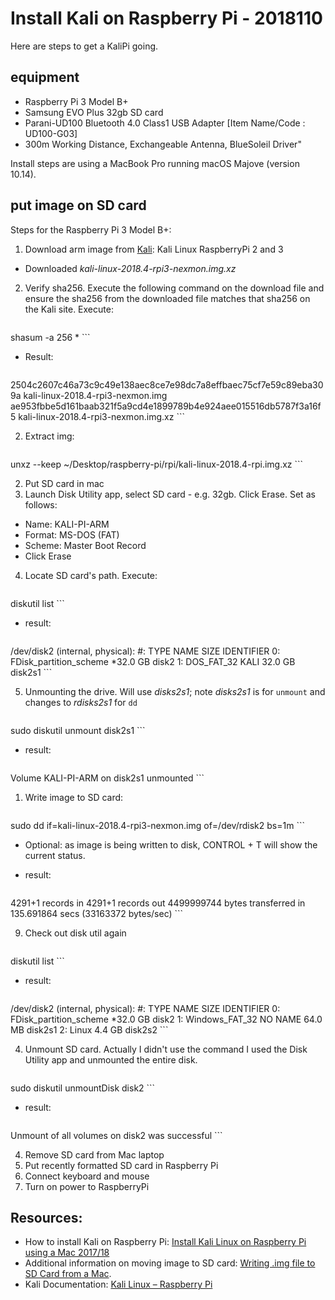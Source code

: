 # Install Kali on Raspberry Pi - 2018110

Here are steps to get a KaliPi going.

## equipment

* Raspberry Pi 3 Model B+
* Samsung EVO Plus 32gb SD card
* Parani-UD100 Bluetooth 4.0 Class1 USB Adapter [Item Name/Code
: UD100-G03]
 * 300m Working Distance, Exchangeable Antenna, BlueSoleil Driver" 

Install steps are using a MacBook Pro running macOS Majove (version 10.14).


## put image on SD card

Steps for the Raspberry Pi 3 Model B+:

1. Download arm image from [Kali](https://www.offensive-security.com/kali-linux-arm-images/): Kali Linux RaspberryPi 2 and 3
  * Downloaded _kali-linux-2018.4-rpi3-nexmon.img.xz_ 
  
2. Verify sha256. Execute the following command on the download file and ensure the sha256 from the downloaded file matches that sha256 on the Kali site. Execute:

    ```
shasum -a 256 *
    ```
    
 * Result:

    ```
2504c2607c46a73c9c49e138aec8ce7e98dc7a8effbaec75cf7e59c89eba309a  kali-linux-2018.4-rpi3-nexmon.img
ae953fbbe5d161baab321f5a9cd4e1899789b4e924aee015516db5787f3a16f5  kali-linux-2018.4-rpi3-nexmon.img.xz
    ```

2. Extract img:
    ```
unxz --keep ~/Desktop/raspberry-pi/rpi/kali-linux-2018.4-rpi.img.xz
    ``` 

2. Put SD card in mac 
3. Launch Disk Utility app, select SD card - e.g. 32gb. Click Erase. Set as follows:
 * Name: KALI-PI-ARM
 * Format: MS-DOS (FAT)
 * Scheme: Master Boot Record
 * Click Erase    
4. Locate SD card's path. Execute:

    ```
diskutil list
    ```
    
 * result:
 
    ```
/dev/disk2 (internal, physical):
   #:                       TYPE NAME                    SIZE       IDENTIFIER
   0:     FDisk_partition_scheme                        *32.0 GB    disk2
   1:                 DOS_FAT_32 KALI                    32.0 GB    disk2s1
    ```
    
5. Unmounting the drive.  Will use _disks2s1_; note _disks2s1_ is for `unmount` and changes to _rdisks2s1_ for `dd`

    ```
sudo diskutil unmount disk2s1
    ```

 * result:

    ```
Volume KALI-PI-ARM on disk2s1 unmounted
    ```
 
1. Write image to SD card:

    ```   
sudo dd if=kali-linux-2018.4-rpi3-nexmon.img of=/dev/rdisk2 bs=1m
    ```

 * Optional: as image is being written to disk, CONTROL + T will show the current status.
 * result:

    ```
4291+1 records in
4291+1 records out
4499999744 bytes transferred in 135.691864 secs (33163372 bytes/sec)
    ```

9. Check out disk util again

    ```
diskutil list
    ```
    
 * result:
 
    ```
/dev/disk2 (internal, physical):
   #:                       TYPE NAME                    SIZE       IDENTIFIER
   0:     FDisk_partition_scheme                        *32.0 GB    disk2
   1:             Windows_FAT_32 NO NAME                 64.0 MB    disk2s1
   2:                      Linux                         4.4 GB     disk2s2
    ```

4. Unmount SD card. Actually I didn't use the command I used the Disk Utility app and unmounted the entire disk.

    ```
sudo diskutil unmountDisk disk2
    ```
    
 * result:
 
    ```
Unmount of all volumes on disk2 was successful
    ```

4. Remove SD card from Mac laptop
5. Put recently formatted SD card in Raspberry Pi
6. Connect keyboard and mouse
7. Turn on power to RaspberryPi



## Resources:

* How to install Kali on Raspberry Pi: [Install Kali Linux on Raspberry Pi using a Mac 2017/18
](https://www.youtube.com/watch?v=um6vNLiqZhM)
* Additional information on moving image to SD card: [Writing .img file to SD Card from a Mac](https://raspberrypi.stackexchange.com/questions/4144/writing-img-file-to-sd-card-from-a-mac).
* Kali Documentation: [Kali Linux – Raspberry Pi](https://docs.kali.org/kali-on-arm/install-kali-linux-arm-raspberry-pi)
